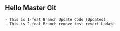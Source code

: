 ## Hello Master Git
    - This is 1-feat Branch Update Code (Updated)
    - This is 2-feat Branch remove test revert Update
